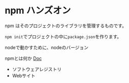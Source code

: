 # npm ハンズオン

npm はそのプロジェクトのライブラリを管理するものです。

`npm init`でプロジェクトの中に`package.json`を作ります。

nodeで動かすために、nodeのバージョン

npmとは何か
 [Doc](https://docs.npmjs.com/about-npm)

- ソフトウェアレジストリ
- Webサイト

